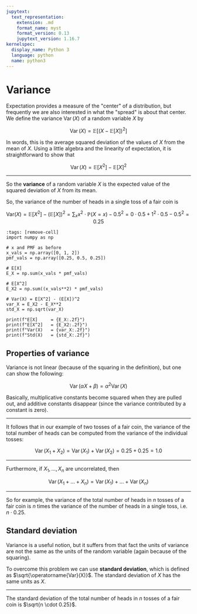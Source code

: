 ```yaml
---
jupytext:
  text_representation:
    extension: .md
    format_name: myst
    format_version: 0.13
    jupytext_version: 1.16.7
kernelspec:
  display_name: Python 3
  language: python
  name: python3
---
```

# Variance

Expectation provides a measure of the "center" of a distribution, but frequently we are also interested in what the "spread" is about that center. 
We define the variance $\operatorname{Var}(X)$ of a random variable $X$ by

$$\operatorname{Var}(X) = \mathbb{E}\left[\left(X - \mathbb{E}[X]\right)^2\right]$$

In words, this is the average squared deviation of the values of $X$ from the mean of $X$. 
Using a little algebra and the linearity of expectation, it is straightforward to show that

$$\operatorname{Var}(X) = \mathbb{E}[X^2] - \mathbb{E}[X]^2$$

---

So the **variance** of a random variable $X$ is the expected value of the squared deviation of $X$ from its mean.

So, the variance of the number of heads in a single toss of a fair coin is

$$
\mathrm{Var}(X) = \mathbb{E}[X^2] - \left( \mathbb{E}[X] \right)^2 = \sum_x x^2 \cdot \mathbb{P}(X = x) - 0.5^2 = 0\cdot 0.5 + 1^2\cdot 0.5 - 0.5^2 = 0.25
$$


```{code-cell} ipython3
:tags: [remove-cell]
import numpy as np

# x and PMF as before
x_vals = np.array([0, 1, 2])
pmf_vals = np.array([0.25, 0.5, 0.25])

# E[X]
E_X = np.sum(x_vals * pmf_vals)

# E[X^2]
E_X2 = np.sum((x_vals**2) * pmf_vals)

# Var(X) = E[X^2] - (E[X])^2
var_X = E_X2 - E_X**2
std_X = np.sqrt(var_X)

print(f"E[X]     = {E_X:.2f}")
print(f"E[X^2]   = {E_X2:.2f}")
print(f"Var(X)   = {var_X:.2f}")
print(f"Std(X)   = {std_X:.2f}")
```


## Properties of variance

Variance is not linear (because of the squaring in the definition), but one can show the following:

$$\operatorname{Var}(\alpha X + \beta) = \alpha^2 \operatorname{Var}(X)$$


Basically, multiplicative constants become squared when they are pulled out, and additive constants disappear (since the variance contributed by a constant is zero).

---
It follows that in our example of two tosses of a fair coin, the variance of the total number of heads can be computed from the variance of the individual tosses:

$$\operatorname{Var}(X_1 + X_2) = \operatorname{Var}(X_1) + \operatorname{Var}(X_2) = 0.25 + 0.25 = 1.0$$

---

Furthermore, if $X_1, \dots, X_n$ are uncorrelated, then

$$\operatorname{Var}(X_1 + \dots + X_n) = \operatorname{Var}(X_1) + \dots + \operatorname{Var}(X_n)$$

---
So for example, the variance of the total number of heads in $n$ tosses of a fair coin is $n$ times the variance of the number of heads in a single toss, i.e. $n \cdot 0.25$.

## Standard deviation

Variance is a useful notion, but it suffers from that fact the units of variance are not the same as the units of the random variable (again because of the squaring). 

To overcome this problem we can use **standard deviation**, which is defined as $\sqrt{\operatorname{Var}(X)}$. 
The standard deviation of $X$ has the same units as $X$.

---
The standard deviation of the total number of heads in $n$ tosses of a fair coin is $\sqrt{n \cdot 0.25}$.
